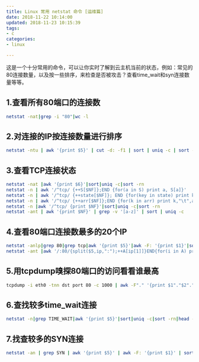 ```yaml
---
title: Linux 常用 netstat 命令 [运维篇]
date: 2018-11-22 10:14:00
updated: 2018-11-23 10:15:39
tags: 
- c
categories: 
- linux

---
```

这是一个十分常用的命令，可以让你实时了解到云主机当前的状态，例如：常见的80连接数量，以及按一些排序，来检查是否被攻击？查看time_wait和syn连接数量等等。

## 1.查看所有80端口的连接数
```bash
netstat -nat|grep -i "80"|wc -l
```
## 2.对连接的IP按连接数量进行排序
```bash
netstat -ntu | awk '{print $5}' | cut -d: -f1 | sort | uniq -c | sort -n
```


<!--more-->


## 3.查看TCP连接状态
```bash
netstat -nat |awk '{print $6}'|sort|uniq -c|sort -rn
netstat -n | awk '/^tcp/ {++S[$NF]};END {for(a in S) print a, S[a]}' 
netstat -n | awk '/^tcp/ {++state[$NF]}; END {for(key in state) print key,"\t",state[key]}'
netstat -n | awk '/^tcp/ {++arr[$NF]};END {for(k in arr) print k,"\t",arr[k]}'
netstat -n |awk '/^tcp/ {print $NF}'|sort|uniq -c|sort -rn
netstat -ant | awk '{print $NF}' | grep -v '[a-z]' | sort | uniq -c
```
## 4.查看80端口连接数最多的20个IP
```bash
netstat -anlp|grep 80|grep tcp|awk '{print $5}'|awk -F: '{print $1}'|sort|uniq -c|sort -nr|head -n20
netstat -ant |awk '/:80/{split($5,ip,":");++A[ip[1]]}END{for(i in A) print A,i}' |sort -rn|head -n20
```
## 5.用tcpdump嗅探80端口的访问看看谁最高
```bash
tcpdump -i eth0 -tnn dst port 80 -c 1000 | awk -F"." '{print $1"."$2"."$3"."$4}' | sort | uniq -c | sort -nr |head -20
```
## 6.查找较多time_wait连接
```bash
netstat -n|grep TIME_WAIT|awk '{print $5}'|sort|uniq -c|sort -rn|head -n20
```
## 7.找查较多的SYN连接
```bash
netstat -an | grep SYN | awk '{print $5}' | awk -F: '{print $1}' | sort | uniq -c | sort -nr | more
```
